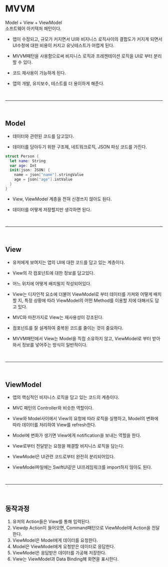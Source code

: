 # <b> MVVM </b>
Model + View + ViewModel  
소프트웨어 아키텍처 패턴이다.

- 앱이 수정되고, 규모가 커지면서 UI와 비지니스 로직사이의 결합도가 커지게 되면서 UI수정에 대한 비용이 커지고 유닛테스트가 어렵게 된다.

- MVVM패턴을 사용함으로써 비지니스 로직과 프레젠테이션 로직을 UI로 부터 분리할 수 있다.

- 코드 재사용이 가능하게 된다.

- 앱의 개발, 유지보수, 테스트를 더 용이하게 해준다.

<br>
<hr>
<br>

## <b> Model </b>
- 데이터와 관련된 코드를 담고있다.  
  
- 데이터를 담아두기 위한 구조체, 네트워크로직, JSON 파싱 코드를 가진다.

```Swift
struct Person {
  let name: String
  var age: Int
  init(json: JSON) {
    name = json["name"].stringValue
    age = json["age"].intValue
  }
}
```

- View, ViewModel 계층을 전혀 신경쓰지 않아도 된다.  
  
- 데이터를 어떻게 저장할지만 생각하면 된다.

<br>
<hr>
<br>

## <b> View </b>
- 유저에게 보여지는 앱의 UI에 대한 코드를 담고 있는 계층이다.
  
- View의 각 컴포넌트에 대한 정보를 담고있다.

- 어느 위치에 어떻게 배치될지 작성되어있다.
  
- View는 디자인적 요소에 더불어 ViewModel로 부터 데이터를 가져와 어떻게 배치할 지, 특정 상황에 따라 ViewModel의 어떤 Method를 이용할 지에 대해서도 담고 있다.
  
- MVC와 마찬가지로 View는 재사용성이 강조된다.

- 컴포넌트를 잘 설계하여 중복된 코드를 줄이는 것이 중요하다.

- MVVM패턴에서 View는 Model을 직접 소유하지 않고, ViewModel로 부터 받아와서 정보를 넣어주는 방식이 일반적이다.

<br>
<hr>
<br>

## <b> ViewModel </b>
- 앱의 핵심적인 비지니스 로직을 담고 있는 코드의 계층이다.
  
- MVC 패턴의 Controller와 비슷한 역할이다.
  
- View와 Model사이에서 View의 요청에 따라 로직을 실행하고, Model의 변화에 따라 데이터를 처리하여 View를 refresh한다.
  
- Model에 변화가 생기면 View에게 notification을 보내는 역할을 한다.
  
- View로부터 전달받는 요청을 해결할 비지니스 로직을 담는다.
  
- ViewModel은 UI관련 코드로부터 완전히 분리되어있다.
  
- ViewModel파일에는 SwiftUI같은 UI프레임워크를 import하지 않아도 된다.
  
<br>
<hr>
<br>

## <b> 동작과정 </b>
1. 유저의 Action들은 View를 통해 입력된다.
2. Viewdp Action이 들어오면, Command패턴으로 ViewModel에 Action을 전달한다.
3. ViewModel은 Model에게 데이터를 요청한다.
4. Model은 ViewModel에게 요청받은 데이터로 응답한다.
5. ViewModel은 응답받은 데이터를 가공해 저장한다.
6. View는 ViewModel과 Data Binding해 화면을 표시한다.